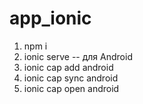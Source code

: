 # app_ionic
1. npm i
2. ionic serve
-- для Android
1. ionic cap add android
2. ionic cap sync android
3. ionic cap open android

